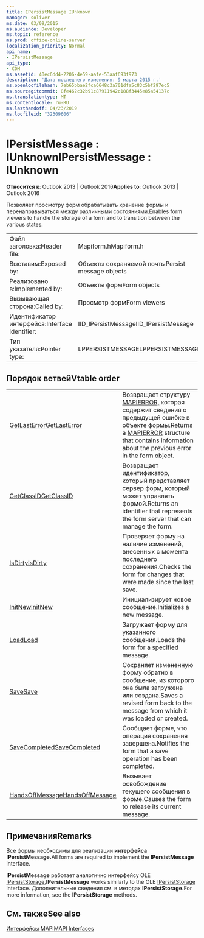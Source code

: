 ```yaml
---
title: IPersistMessage IUnknown
manager: soliver
ms.date: 03/09/2015
ms.audience: Developer
ms.topic: reference
ms.prod: office-online-server
localization_priority: Normal
api_name:
- IPersistMessage
api_type:
- COM
ms.assetid: 40ec6dd4-2206-4e59-aafe-53aaf693f973
description: 'Дата последнего изменения: 9 марта 2015 г.'
ms.openlocfilehash: 7eb65bbae2fca6648c3a701dfa5c83c5bf297ec5
ms.sourcegitcommit: 8fe462c32b91c87911942c188f3445e85a54137c
ms.translationtype: MT
ms.contentlocale: ru-RU
ms.lasthandoff: 04/23/2019
ms.locfileid: "32309606"
---
```

# <a name="ipersistmessage--iunknown"></a><span data-ttu-id="91a67-103">IPersistMessage : IUnknown</span><span class="sxs-lookup"><span data-stu-id="91a67-103">IPersistMessage : IUnknown</span></span>

  
  
<span data-ttu-id="91a67-104">**Относится к**: Outlook 2013 | Outlook 2016</span><span class="sxs-lookup"><span data-stu-id="91a67-104">**Applies to**: Outlook 2013 | Outlook 2016</span></span> 
  
<span data-ttu-id="91a67-105">Позволяет просмотру форм обрабатывать хранение формы и перенаправываться между различными состояниями.</span><span class="sxs-lookup"><span data-stu-id="91a67-105">Enables form viewers to handle the storage of a form and to transition between the various states.</span></span>
  
|||
|:-----|:-----|
|<span data-ttu-id="91a67-106">Файл заголовка:</span><span class="sxs-lookup"><span data-stu-id="91a67-106">Header file:</span></span>  <br/> |<span data-ttu-id="91a67-107">Mapiform.h</span><span class="sxs-lookup"><span data-stu-id="91a67-107">Mapiform.h</span></span>  <br/> |
|<span data-ttu-id="91a67-108">Выставим:</span><span class="sxs-lookup"><span data-stu-id="91a67-108">Exposed by:</span></span>  <br/> |<span data-ttu-id="91a67-109">Объекты сохраняемой почты</span><span class="sxs-lookup"><span data-stu-id="91a67-109">Persist message objects</span></span>  <br/> |
|<span data-ttu-id="91a67-110">Реализовано в:</span><span class="sxs-lookup"><span data-stu-id="91a67-110">Implemented by:</span></span>  <br/> |<span data-ttu-id="91a67-111">Объекты форм</span><span class="sxs-lookup"><span data-stu-id="91a67-111">Form objects</span></span>  <br/> |
|<span data-ttu-id="91a67-112">Вызывающая сторона:</span><span class="sxs-lookup"><span data-stu-id="91a67-112">Called by:</span></span>  <br/> |<span data-ttu-id="91a67-113">Просмотр форм</span><span class="sxs-lookup"><span data-stu-id="91a67-113">Form viewers</span></span>  <br/> |
|<span data-ttu-id="91a67-114">Идентификатор интерфейса:</span><span class="sxs-lookup"><span data-stu-id="91a67-114">Interface identifier:</span></span>  <br/> |<span data-ttu-id="91a67-115">IID_IPersistMessage</span><span class="sxs-lookup"><span data-stu-id="91a67-115">IID_IPersistMessage</span></span>  <br/> |
|<span data-ttu-id="91a67-116">Тип указателя:</span><span class="sxs-lookup"><span data-stu-id="91a67-116">Pointer type:</span></span>  <br/> |<span data-ttu-id="91a67-117">LPPERSISTMESSAGE</span><span class="sxs-lookup"><span data-stu-id="91a67-117">LPPERSISTMESSAGE</span></span>  <br/> |
   
## <a name="vtable-order"></a><span data-ttu-id="91a67-118">Порядок ветвей</span><span class="sxs-lookup"><span data-stu-id="91a67-118">Vtable order</span></span>

|||
|:-----|:-----|
|[<span data-ttu-id="91a67-119">GetLastError</span><span class="sxs-lookup"><span data-stu-id="91a67-119">GetLastError</span></span>](ipersistmessage-getlasterror.md) <br/> |<span data-ttu-id="91a67-120">Возвращает структуру [MAPIERROR,](mapierror.md) которая содержит сведения о предыдущей ошибке в объекте формы.</span><span class="sxs-lookup"><span data-stu-id="91a67-120">Returns a [MAPIERROR](mapierror.md) structure that contains information about the previous error in the form object.</span></span>  <br/> |
|[<span data-ttu-id="91a67-121">GetClassID</span><span class="sxs-lookup"><span data-stu-id="91a67-121">GetClassID</span></span>](ipersistmessage-getclassid.md) <br/> |<span data-ttu-id="91a67-122">Возвращает идентификатор, который представляет сервер форм, который может управлять формой.</span><span class="sxs-lookup"><span data-stu-id="91a67-122">Returns an identifier that represents the form server that can manage the form.</span></span>  <br/> |
|[<span data-ttu-id="91a67-123">IsDirty</span><span class="sxs-lookup"><span data-stu-id="91a67-123">IsDirty</span></span>](ipersistmessage-isdirty.md) <br/> |<span data-ttu-id="91a67-124">Проверяет форму на наличие изменений, внесенных с момента последнего сохранения.</span><span class="sxs-lookup"><span data-stu-id="91a67-124">Checks the form for changes that were made since the last save.</span></span>  <br/> |
|[<span data-ttu-id="91a67-125">InitNew</span><span class="sxs-lookup"><span data-stu-id="91a67-125">InitNew</span></span>](ipersistmessage-initnew.md) <br/> |<span data-ttu-id="91a67-126">Инициализирует новое сообщение.</span><span class="sxs-lookup"><span data-stu-id="91a67-126">Initializes a new message.</span></span>  <br/> |
|[<span data-ttu-id="91a67-127">Load</span><span class="sxs-lookup"><span data-stu-id="91a67-127">Load</span></span>](ipersistmessage-load.md) <br/> |<span data-ttu-id="91a67-128">Загружает форму для указанного сообщения.</span><span class="sxs-lookup"><span data-stu-id="91a67-128">Loads the form for a specified message.</span></span>  <br/> |
|[<span data-ttu-id="91a67-129">Save</span><span class="sxs-lookup"><span data-stu-id="91a67-129">Save</span></span>](ipersistmessage-save.md) <br/> |<span data-ttu-id="91a67-130">Сохраняет измененную форму обратно в сообщение, из которого она была загружена или создана.</span><span class="sxs-lookup"><span data-stu-id="91a67-130">Saves a revised form back to the message from which it was loaded or created.</span></span>  <br/> |
|[<span data-ttu-id="91a67-131">SaveCompleted</span><span class="sxs-lookup"><span data-stu-id="91a67-131">SaveCompleted</span></span>](ipersistmessage-savecompleted.md) <br/> |<span data-ttu-id="91a67-132">Сообщает форме, что операция сохранения завершена.</span><span class="sxs-lookup"><span data-stu-id="91a67-132">Notifies the form that a save operation has been completed.</span></span>  <br/> |
|[<span data-ttu-id="91a67-133">HandsOffMessage</span><span class="sxs-lookup"><span data-stu-id="91a67-133">HandsOffMessage</span></span>](ipersistmessage-handsoffmessage.md) <br/> |<span data-ttu-id="91a67-134">Вызывает освобождение текущего сообщения в форме.</span><span class="sxs-lookup"><span data-stu-id="91a67-134">Causes the form to release its current message.</span></span>  <br/> |
   
## <a name="remarks"></a><span data-ttu-id="91a67-135">Примечания</span><span class="sxs-lookup"><span data-stu-id="91a67-135">Remarks</span></span>

<span data-ttu-id="91a67-136">Все формы необходимы для реализации **интерфейса IPersistMessage.**</span><span class="sxs-lookup"><span data-stu-id="91a67-136">All forms are required to implement the **IPersistMessage** interface.</span></span> 
  
 <span data-ttu-id="91a67-137">**IPersistMessage** работает аналогично интерфейсу OLE [IPersistStorage.](https://msdn.microsoft.com/library/1c1a20fc-c101-4cbc-a7a6-30613aa387d7%28Office.15%29.aspx)</span><span class="sxs-lookup"><span data-stu-id="91a67-137">**IPersistMessage** works similarly to the OLE [IPersistStorage](https://msdn.microsoft.com/library/1c1a20fc-c101-4cbc-a7a6-30613aa387d7%28Office.15%29.aspx) interface.</span></span> <span data-ttu-id="91a67-138">Дополнительные сведения см. в методах **IPersistStorage.**</span><span class="sxs-lookup"><span data-stu-id="91a67-138">For more information, see the **IPersistStorage** methods.</span></span> 
  
## <a name="see-also"></a><span data-ttu-id="91a67-139">См. также</span><span class="sxs-lookup"><span data-stu-id="91a67-139">See also</span></span>



[<span data-ttu-id="91a67-140">Интерфейсы MAPI</span><span class="sxs-lookup"><span data-stu-id="91a67-140">MAPI Interfaces</span></span>](mapi-interfaces.md)

